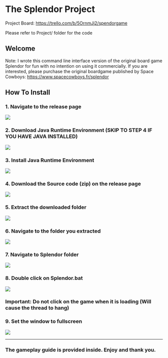 # The Splendor Project
Project Board: https://trello.com/b/5OrnmJj2/spendorgame

Please refer to Project/ folder for the code

## Welcome

Note: I wrote this command line interface version of the original board game Splendor for fun with no intention on using it commercially. If you are interested, please purchase the original boardgame published by Space Cowboys: https://www.spacecowboys.fr/splendor

## How To Install

### 1. Navigate to the release page
![](https://i.imgur.com/BHK9Ujy.png)

### 2. Download Java Runtime Environment (SKIP TO STEP 4 IF YOU HAVE JAVA INSTALLED)
![](https://i.imgur.com/a5Ye2sE.png)

### 3. Install Java Runtime Environment
![](https://i.imgur.com/969Os54.png)

### 4. Download the Source code (zip) on the release page
![](https://i.imgur.com/I2pdNku.png)

### 5. Extract the downloaded folder
![](https://i.imgur.com/OTjOAik.png)

### 6. Navigate to the folder you extracted
![](https://i.imgur.com/LHnDyjH.png)

### 7. Navigate to Splendor folder
![](https://i.imgur.com/9oS6oEm.png)

### 8. Double click on Splendor.bat
![](https://i.imgur.com/KFzSw0F.png)

### Important: Do not click on the game when it is loading (Will cause the thread to hang)
### 9. Set the window to fullscreen
![](https://i.imgur.com/oy58BIg.png)
***
### The gameplay guide is provided inside. Enjoy and thank you.
